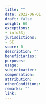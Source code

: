 ```yaml
---
title: ""
date: 2022-06-01
draft: false
weight: 60
exceptions:
- info53j
jurisdictions:
- SE
score: 0
description: "" 
beneficiaries:
purposes: 
usage:
subjectmatter:
compensation:
attribution: 
otherConditions: 
remarks: ""
link: 
---
```

